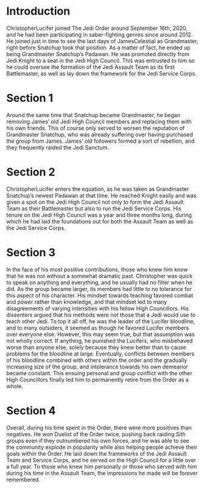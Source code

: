 # Introduction

ChristopherLucifer joined The Jedi Order around September 16th, 2020, and he had been participating in saber-fighting genres since around 2012.
He joined just in time to see the last days of JamesCelestial as Grandmaster, right before Snatchup took that position.
As a matter of fact, he ended up being Grandmaster Snatchup’s Padawan.
He was promoted directly from Jedi Knight to a seat in the Jedi High Council.
This was entrusted to him so he could oversee the formation of the Jedi Assault Team as its first Battlemaster, as well as lay down the framework for the Jedi Service Corps.

# Section 1

Around the same time that Snatchup became Grandmaster, he began removing James’ old Jedi High Council members and replacing them with his own friends.
This of course only served to worsen the reputation of Grandmaster Snatchup, who was already suffering over having purchased the group from James.
James’ old followers formed a sort of rebellion, and they frequently raided the Jedi Sanctum.

# Section 2

ChristopherLucifer enters the equation, as he was taken as Grandmaster Snatchup’s newest Padawan at that time.
He reached Knight easily and was given a spot on the Jedi High Council not only to form the Jedi Assault Team as their Battlemaster but also to run the Jedi Service Corps.
His tenure on the Jedi High Council was a year and three months long, during which he had laid the foundations out for both the Assault Team as well as the Jedi Service Corps.

# Section 3

In the face of his most positive contributions, those who knew him know that he was not without a somewhat dramatic past.
Christopher was quick to speak on anything and everything, and he usually had no filter when he did.
As the group became larger, its members had little to no tolerance for this aspect of his character.
His mindset towards teaching favored combat and power rather than knowledge, and that mindset led to many disagreements of varying intensities with his fellow High Councillors.
His dissenters argued that his methods were not those that a Jedi would use to teach other Jedi.
To top it all off, he was the leader of the Lucifer bloodline, and to many outsiders, it seemed as though he favored Lucifer members over everyone else.
However, this may seem true, but that assumption was not wholly correct.
If anything, he punished the Lucifers, who misbehaved worse than anyone else, solely because they knew better than to cause problems for the bloodline at large.
Eventually, conflicts between members of his bloodline combined with others within the order and the gradually increasing size of the group, and intolerance towards his own demeanor became constant.
This ensuing personal and group conflict with the other High Councillors finally led him to permanently retire from the Order as a whole.

# Section 4

Overall, during his time spent in the Order, there were more positives than negatives.
He won Duelist of the Order twice, pushing back raiding Sith groups even if they outnumbered his own forces, and he was able to see the community explode in popularity while also helping people achieve their goals within the Order.
He laid down the frameworks of the Jedi Assault Team and Service Corps, and he served on the High Council for a little over a full year.
To those who knew him personally or those who served with him during his time in the Assault Team, the impressions he made will be forever remembered.
